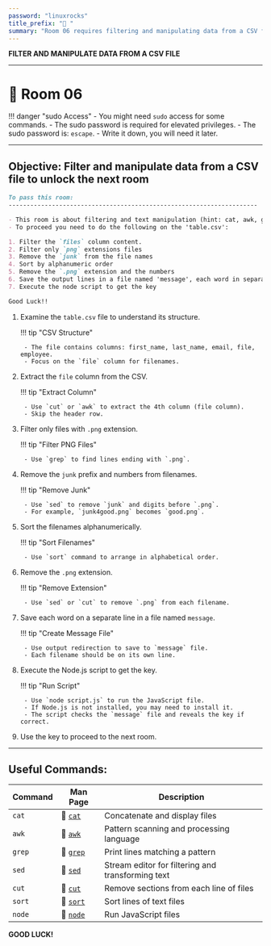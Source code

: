 ```yaml
---
password: "linuxrocks"
title_prefix: "🤪 "
summary: "Room 06 requires filtering and manipulating data from a CSV file."
---
```


**FILTER AND MANIPULATE DATA FROM A CSV FILE**

---

# 🤪 Room 06

!!! danger "sudo Access"
    - You might need `sudo` access for some commands.
    - The sudo password is required for elevated privileges.
    - The sudo password is: `escape`.
    - Write it down, you will need it later.

---

## Objective: Filter and manipulate data from a CSV file to unlock the next room

```markdown
To pass this room:
---------------------------------------------------------------------

- This room is about filtering and text manipulation (hint: cat, awk, grep, sed, cut).
- To proceed you need to do the following on the 'table.csv':

1. Filter the `files` column content.
2. Filter only `png` extensions files
3. Remove the `junk` from the file names
4. Sort by alphanumeric order
5. Remove the `.png` extension and the numbers
6. Save the output lines in a file named 'message', each word in separate line 
7. Execute the node script to get the key

Good Luck!!
```

1. Examine the `table.csv` file to understand its structure.
   
    !!! tip "CSV Structure"
    
        - The file contains columns: first_name, last_name, email, file, employee.
        - Focus on the `file` column for filenames.
    
2. Extract the `file` column from the CSV.
    
    !!! tip "Extract Column"
    
        - Use `cut` or `awk` to extract the 4th column (file column).
        - Skip the header row.
        
3. Filter only files with `.png` extension.
               
    !!! tip "Filter PNG Files"
    
        - Use `grep` to find lines ending with `.png`.
        
4. Remove the `junk` prefix and numbers from filenames.
     
    !!! tip "Remove Junk"
    
        - Use `sed` to remove `junk` and digits before `.png`.
        - For example, `junk4good.png` becomes `good.png`.
        
5. Sort the filenames alphanumerically.
     
    !!! tip "Sort Filenames"
    
        - Use `sort` command to arrange in alphabetical order.
        
6. Remove the `.png` extension.
     
    !!! tip "Remove Extension"
    
        - Use `sed` or `cut` to remove `.png` from each filename.
        
7. Save each word on a separate line in a file named `message`.
     
    !!! tip "Create Message File"
    
        - Use output redirection to save to `message` file.
        - Each filename should be on its own line.
        
8. Execute the Node.js script to get the key.
     
    !!! tip "Run Script"
    
        - Use `node script.js` to run the JavaScript file.
        - If Node.js is not installed, you may need to install it.
        - The script checks the `message` file and reveals the key if correct.

9. Use the key to proceed to the next room.
     

---

## **Useful Commands:**

| Command | Man Page                                                      | Description                                       |
| ------- | ------------------------------------------------------------- | ------------------------------------------------- |
| `cat`   | 🔗 [`cat`](https://man7.org/linux/man-pages/man1/cat.1.html)   | Concatenate and display files                     |
| `awk`   | 🔗 [`awk`](https://man7.org/linux/man-pages/man1/awk.1.html)   | Pattern scanning and processing language          |
| `grep`  | 🔗 [`grep`](https://man7.org/linux/man-pages/man1/grep.1.html) | Print lines matching a pattern                    |
| `sed`   | 🔗 [`sed`](https://man7.org/linux/man-pages/man1/sed.1.html)   | Stream editor for filtering and transforming text |
| `cut`   | 🔗 [`cut`](https://man7.org/linux/man-pages/man1/cut.1.html)   | Remove sections from each line of files           |
| `sort`  | 🔗 [`sort`](https://man7.org/linux/man-pages/man1/sort.1.html) | Sort lines of text files                          |
| `node`  | 🔗 [`node`](https://manpages.org/node)                         | Run JavaScript files                              |


**GOOD LUCK!**
